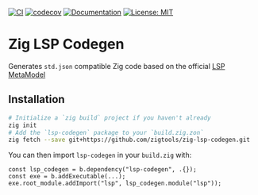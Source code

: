 [![CI](https://github.com/zigtools/zig-lsp-codegen/actions/workflows/main.yml/badge.svg)](https://github.com/zigtools/zig-lsp-codegen/actions)
[![codecov](https://codecov.io/gh/zigtools/zig-lsp-codegen/graph/badge.svg?token=C3HCN59E4C)](https://codecov.io/gh/zigtools/zig-lsp-codegen)
[![Documentation](https://badgen.net/badge/icon/Docs?icon=wiki&label)](https://zigtools.github.io/zig-lsp-codegen)
[![License: MIT](https://img.shields.io/badge/License-MIT-yellow.svg)](https://opensource.org/licenses/MIT)

# Zig LSP Codegen

Generates `std.json` compatible Zig code based on the official [LSP MetaModel](https://microsoft.github.io/language-server-protocol/specifications/lsp/3.17/specification/#metaModel)

## Installation

```bash
# Initialize a `zig build` project if you haven't already
zig init
# Add the `lsp-codegen` package to your `build.zig.zon`
zig fetch --save git+https://github.com/zigtools/zig-lsp-codegen.git
```

You can then import `lsp-codegen` in your `build.zig` with:

```zig
const lsp_codegen = b.dependency("lsp-codegen", .{});
const exe = b.addExecutable(...);
exe.root_module.addImport("lsp", lsp_codegen.module("lsp"));
```
